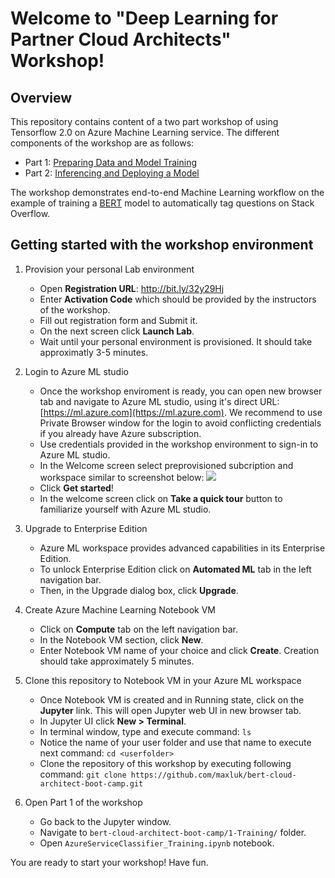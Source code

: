 # Welcome to "Deep Learning for Partner Cloud Architects" Workshop!

<!-- 
Guidelines on README format: https://review.docs.microsoft.com/help/onboard/admin/samples/concepts/readme-template?branch=master

Guidance on onboarding samples to docs.microsoft.com/samples: https://review.docs.microsoft.com/help/onboard/admin/samples/process/onboarding?branch=master

Taxonomies for products and languages: https://review.docs.microsoft.com/new-hope/information-architecture/metadata/taxonomies?branch=master
-->

## Overview 
This repository contains content of a two part workshop of using Tensorflow 2.0 on Azure Machine Learning service. The different components of the workshop are as follows:

- Part 1: [Preparing Data and Model Training](https://github.com/microsoft/bert-stack-overflow/blob/master/1-Training/AzureServiceClassifier_Training.ipynb)
- Part 2: [Inferencing and Deploying a Model](https://github.com/microsoft/bert-stack-overflow/blob/master/2-Inferencing/AzureServiceClassifier_Inferencing.ipynb)

The workshop demonstrates end-to-end Machine Learning workflow on the example of training a [BERT](https://arxiv.org/pdf/1810.04805.pdf) model to automatically tag questions on Stack Overflow.


## Getting started with the workshop environment

1. Provision your personal Lab environment

    * Open **Registration URL**: http://bit.ly/32y29Hj  
    * Enter **Activation Code** which should be provided by the instructors of the workshop.
    * Fill out registration form and Submit it.
    * On the next screen click **Launch Lab**.
    * Wait until your personal environment is provisioned. It should take approximatly 3-5 minutes.

2. Login to Azure ML studio

    * Once the workshop enviroment is ready, you can open new browser tab and navigate to Azure ML studio, using it's direct URL: [https://ml.azure.com](https://ml.azure.com). We recommend to use Private Browser window for the login to avoid conflicting credentials if you already have Azure subscription.
    * Use credentials provided in the workshop environment to sign-in to Azure ML studio.
    * In the Welcome screen select preprovisioned subcription and workspace similar to screenshot below:
    ![](1-Training/images/studio-sign-in.png)
    * Click **Get started**!
    * In the welcome screen click on **Take a quick tour** button to familiarize yourself with Azure ML studio.

3. Upgrade to Enterprise Edition

    * Azure ML workspace provides advanced capabilities in its Enterprise Edition.
    * To unlock Enterprise Edition click on **Automated ML** tab in the left navigation bar.
    * Then, in the Upgrade dialog box, click **Upgrade**.

4. Create Azure Machine Learning Notebook VM

    * Click on **Compute** tab on the left navigation bar.
    * In the Notebook VM section, click **New**.
    * Enter Notebook VM name of your choice and click **Create**. Creation should take approximately 5 minutes.

5. Clone this repository to Notebook VM in your Azure ML workspace

    * Once Notebook VM is created and in Running state, click on the **Jupyter** link. This will open Jupyter web UI in new browser tab.
    * In Jupyter UI click **New > Terminal**.
    * In terminal window, type and execute command: `ls`
    * Notice the name of your user folder and use that name to execute next command: `cd <userfolder>`
    * Clone the repository of this workshop by executing following command: `git clone https://github.com/maxluk/bert-cloud-architect-boot-camp.git`

5. Open Part 1 of the workshop

    * Go back to the Jupyter window.
    * Navigate to `bert-cloud-architect-boot-camp/1-Training/` folder.
    * Open `AzureServiceClassifier_Training.ipynb` notebook.

You are ready to start your workshop! Have fun.
